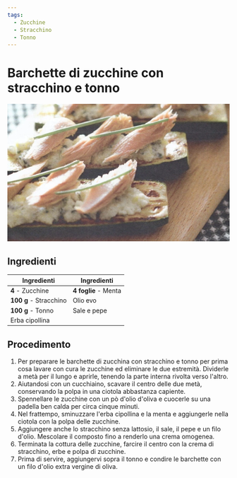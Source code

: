 ```yaml
---
tags:
  - Zucchine
  - Stracchino
  - Tonno
---
```

# Barchette di zucchine con stracchino e tonno

![](../../img/Barchette-di-zucchine-con-stracchino-e-tonno.webp)

## Ingredienti

| Ingredienti                  | Ingredienti             |
| ---------------------------- | ----------------------- |
| **4** - Zucchine | **4 foglie** - Menta |
| **100 g** - Stracchino | Olio evo |
| **100 g** - Tonno | Sale e pepe |
| Erba cipollina | |

## Procedimento

1. Per preparare le barchette di zucchina con stracchino e tonno per prima cosa lavare con cura le zucchine ed eliminare le due estremità. Dividerle a metà per il lungo e aprirle, tenendo la parte interna rivolta verso l'altro.
1. Aiutandosi con un cucchiaino, scavare il centro delle due metà, conservando la polpa in una ciotola abbastanza capiente.
1. Spennellare le zucchine con un pò d'olio d'oliva e cuocerle su una padella ben calda per circa cinque minuti.
1. Nel frattempo, sminuzzare l'erba cipollina e la menta e aggiungerle nella ciotola con la polpa delle zucchine.
1. Aggiungere anche lo stracchino senza lattosio, il sale, il pepe e un filo d'olio. Mescolare il composto fino a renderlo una crema omogenea.
1. Terminata la cottura delle zucchine, farcire il centro con la crema di stracchino, erbe e polpa di zucchine.
1. Prima di servire, aggiungervi sopra il tonno e condire le barchette con un filo d'olio extra vergine di oliva.
